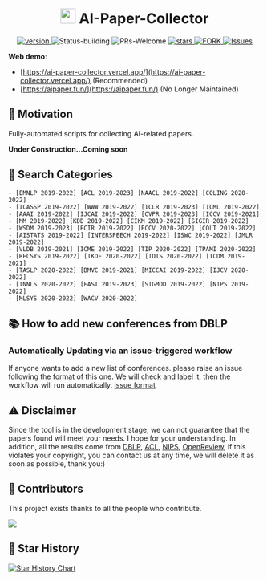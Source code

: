<p align="center">
<h1 align="center"> <img src="./pics/icon/ai.png" width="30" /> AI-Paper-Collector</h1>
</p>
<p align="center">
  	<a href="https://img.shields.io/badge/version-v1.1.2-blue">
      <img alt="version" src="https://img.shields.io/badge/version-v1.1.2-blue?color=FF8000?color=009922" />
    </a>
  <a >
       <img alt="Status-building" src="https://img.shields.io/badge/Status-building-blue" />
  	</a>
  <a >
       <img alt="PRs-Welcome" src="https://img.shields.io/badge/PRs-Welcome-red" />
  	</a>
   	<a href="https://github.com/MLNLP-World/AI-Paper-collector/stargazers">
       <img alt="stars" src="https://img.shields.io/github/stars/MLNLP-World/AI-Paper-collector" />
  	</a>
  	<a href="https://github.com/MLNLP-World/AI-Paper-collector/network/members">
       <img alt="FORK" src="https://img.shields.io/github/forks/MLNLP-World/AI-Paper-collector?color=FF8000" />
  	</a>
    <a href="https://github.com/MLNLP-World/AI-Paper-collector/issues">
      <img alt="Issues" src="https://img.shields.io/github/issues/MLNLP-World/AI-Paper-collector?color=0088ff"/>
    </a>
    <br />
</p>

**Web demo**: 
- [https://ai-paper-collector.vercel.app/](https://ai-paper-collector.vercel.app/) (Recommended)
- [https://aipaper.fun/](https://aipaper.fun/) (No Longer Maintained)




## :jack_o_lantern: Motivation

Fully-automated scripts for collecting AI-related papers.

**Under Construction...Coming soon**


## :open_book: Search Categories

<!-- confs-list-start -->

```text
- [EMNLP 2019-2022] [ACL 2019-2023] [NAACL 2019-2022] [COLING 2020-2022] 
- [ICASSP 2019-2022] [WWW 2019-2022] [ICLR 2019-2023] [ICML 2019-2022] 
- [AAAI 2019-2022] [IJCAI 2019-2022] [CVPR 2019-2023] [ICCV 2019-2021] 
- [MM 2019-2022] [KDD 2019-2022] [CIKM 2019-2022] [SIGIR 2019-2022] 
- [WSDM 2019-2023] [ECIR 2019-2022] [ECCV 2020-2022] [COLT 2019-2022] 
- [AISTATS 2019-2022] [INTERSPEECH 2019-2022] [ISWC 2019-2022] [JMLR 2019-2022] 
- [VLDB 2019-2021] [ICME 2019-2022] [TIP 2020-2022] [TPAMI 2020-2022] 
- [RECSYS 2019-2022] [TKDE 2020-2022] [TOIS 2020-2022] [ICDM 2019-2021] 
- [TASLP 2020-2022] [BMVC 2019-2021] [MICCAI 2019-2022] [IJCV 2020-2022] 
- [TNNLS 2020-2022] [FAST 2019-2023] [SIGMOD 2019-2022] [NIPS 2019-2022] 
- [MLSYS 2020-2022] [WACV 2020-2022] 
```


<!-- confs-list-end -->



## :books: How to add new conferences from DBLP

### Automatically Updating via an issue-triggered workflow

If anyone wants to add a new list of conferences. please raise an issue following the format of this one.
We will check and label it, then the workflow will run automatically.
[issue format](https://github.com/MLNLP-World/AI-Paper-Collector/issues/10)


## :warning: Disclaimer

Since the tool is in the development stage, we can not guarantee that the papers found will meet your needs. I hope for your understanding. In addition, all the results come from [DBLP](https://dblp.org/), [ACL](https://aclanthology.org/), [NIPS](https://papers.nips.cc/), [OpenReview](https://openreview.net/), if this violates your copyright, you can contact us at any time, we will delete it as soon as possible, thank you:)


## :cherry_blossom: Contributors
This project exists thanks to all the people who contribute.

 <a href="https://github.com/MLNLP-World/AI-Paper-Collector/graphs/contributors">
  <img src="https://contrib.rocks/image?repo=MLNLP-World/AI-Paper-Collector" />
 </a>

## :star2: Star History
[![Star History Chart](https://api.star-history.com/svg?repos=MLNLP-World/AI-Paper-Collector&type=Date)](https://star-history.com/#MLNLP-World/AI-Paper-Collector&Date)

